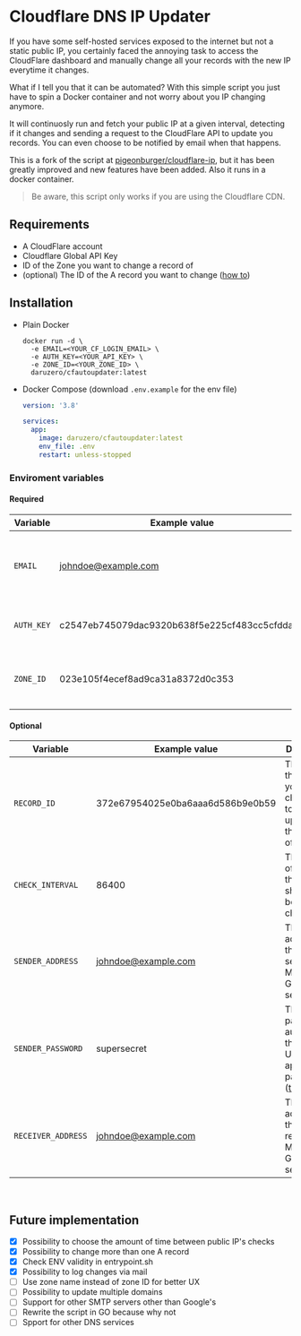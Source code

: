# Cloudflare DNS IP Updater

If you have some self-hosted services exposed to the internet but not a static public IP, you certainly faced the annoying task to access the CloudFlare dashboard and manually change all your records with the new IP everytime it changes.

What if I tell you that it can be automated? With this simple script you just have to spin a Docker container and not worry about you IP changing anymore.

It will continuosly run and fetch your public IP at a given interval, detecting if it changes and sending a request to the CloudFlare API to update you records. You can even choose to be notified by email when that happens.

This is a fork of the script at [pigeonburger/cloudflare-ip](https://github.com/pigeonburger/cloudflare-ip), but it has been greatly improved and new features have been added. Also it runs in a docker container.

> Be aware, this script only works if you are using the Cloudflare CDN.

## Requirements

- A CloudFlare account
- Cloudflare Global API Key
- ID of the Zone you want to change a record of
- (optional) The ID of the A record you want to change ([how to](https://api.cloudflare.com/#dns-records-for-a-zone-list-dns-records))

## Installation

- Plain Docker

  ```shell
  docker run -d \
    -e EMAIL=<YOUR_CF_LOGIN_EMAIL> \
    -e AUTH_KEY=<YOUR_API_KEY> \
    -e ZONE_ID=<YOUR_ZONE_ID> \
    daruzero/cfautoupdater:latest
  ```

- Docker Compose (download `.env.example` for the env file)

  ```yaml
  version: '3.8'

  services:
    app:
      image: daruzero/cfautoupdater:latest
      env_file: .env
      restart: unless-stopped
  ```

### Enviroment variables

#### Required

| Variable   | Example value                                 | Description                                           |
| ---------- | --------------------------------------------- | ----------------------------------------------------- |
| `EMAIL`    | johndoe@example.com                           | Email address associated with your CloudFlare account |
| `AUTH_KEY` | c2547eb745079dac9320b638f5e225cf483cc5cfdda41 | Your CloudFlare Global API Key                        |
| `ZONE_ID`  | 023e105f4ecef8ad9ca31a8372d0c353              | The ID of the zone you want to change the record of   |

#### Optional

| Variable           | Example value                    | Description                                                                                                                                | Default |
| ------------------ | -------------------------------- | ------------------------------------------------------------------------------------------------------------------------------------------ | ------- |
| `RECORD_ID`        | 372e67954025e0ba6aaa6d586b9e0b59 | The ID of the record you want to change. Set to `none` to update all the A record of the zone                                              | `none`  |
| `CHECK_INTERVAL`   | 86400                            | The amount of seconds the script should wait between checks                                                                                | `86400` |
| `SENDER_ADDRESS`   | johndoe@example.com              | The address of the email sender. Must use Gmail SMTP server                                                                                | -       |
| `SENDER_PASSWORD`  | supersecret                      | The password to authenticate the sender. Use an application password ([tutorial](https://support.google.com/accounts/answer/185833?hl=en)) | -       |
| `RECEIVER_ADDRESS` | johndoe@example.com              | The address of the email receiver. Must use Gmail SMTP server                                                                              | -       |

</br>

## Future implementation

- [x] Possibility to choose the amount of time between public IP's checks
- [x] Possibility to change more than one A record
- [x] Check ENV validity in entrypoint.sh
- [x] Possibility to log changes via mail
- [ ] Use zone name instead of zone ID for better UX
- [ ] Possibility to update multiple domains
- [ ] Support for other SMTP servers other than Google's
- [ ] Rewrite the script in GO because why not
- [ ] Spport for other DNS services
